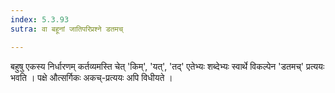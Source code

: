 ```yaml
---
index: 5.3.93
sutra: वा बहूनां जातिपरिप्रश्ने डतमच्

---
```

बहुषु एकस्य निर्धारणम् कर्तव्यमस्ति चेत् 'किम्', 'यत्', 'तद्' एतेभ्यः शब्देभ्यः स्वार्थे विकल्पेन 'डतमच्' प्रत्ययः भवति । पक्षे औत्सर्गिकः अकच्-प्रत्ययः अपि विधीयते । 